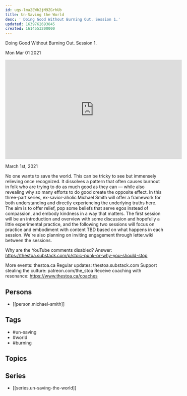 ```yaml
---
id: uqs-lma2EWb2jM9ZGrhUb
title: Un-Saving the World
desc: ' Doing Good Without Burning Out. Session 1.'
updated: 1639762693845
created: 1614553200000
---
```



 Doing Good Without Burning Out. Session 1.

Mon Mar 01 2021

<iframe width="560" height="315" src="https://www.youtube.com/embed/epxf0CIHWcc" title="Un-Saving the World: Doing Good Without Burning Out. Session 1. w/ Michael Smith" frameborder="0" allow="accelerometer; autoplay; clipboard-write; encrypted-media; gyroscope; picture-in-picture" allowfullscreen ></iframe>

March 1st, 2021

No one wants to save the world. This can be tricky to see but immensely relieving once recognized. It dissolves a pattern that often causes burnout in folk who are trying to do as much good as they can — while also revealing why so many efforts to do good create the opposite effect. In this three-part series, ex-savior-aholic Michael Smith will offer a framework for both understanding and directly experiencing the underlying truths here. The aim is to offer relief, pop some beliefs that serve egos instead of compassion, and embody kindness in a way that matters. The first session will be an introduction and overview with some discussion and hopefully a little experimental practice, and the following two sessions will focus on practice and embodiment with content TBD based on what happens in each session. We're also planning on inviting engagement through letter.wiki between the sessions.

Why are the YouTube comments disabled? Answer: https://thestoa.substack.com/p/stoic-punk-or-why-you-should-stop

More events: thestoa.ca
Regular updates: thestoa.substack.com
Support stealing the culture: patreon.com/the_stoa
Receive coaching with resonance: https://www.thestoa.ca/coaches

## Persons

- [[person.michael-smith]]

## Tags

- #un-saving
- #world
- #burning

## Topics



## Series

- [[series.un-saving-the-world]]

